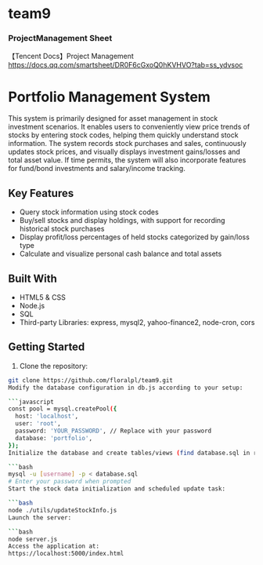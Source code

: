 # team9
### ProjectManagement Sheet
【Tencent Docs】Project Management
https://docs.qq.com/smartsheet/DR0F6cGxoQ0hKVHVO?tab=ss_ydvsoc
# Portfolio Management System

This system is primarily designed for asset management in stock investment scenarios. It enables users to conveniently view price trends of stocks by entering stock codes, helping them quickly understand stock information. The system records stock purchases and sales, continuously updates stock prices, and visually displays investment gains/losses and total asset value. If time permits, the system will also incorporate features for fund/bond investments and salary/income tracking.

## Key Features
- Query stock information using stock codes
- Buy/sell stocks and display holdings, with support for recording historical stock purchases
- Display profit/loss percentages of held stocks categorized by gain/loss type
- Calculate and visualize personal cash balance and total assets

## Built With
- HTML5 & CSS
- Node.js
- SQL
- Third-party Libraries: express, mysql2, yahoo-finance2, node-cron, cors

## Getting Started

1. Clone the repository:
```bash
git clone https://github.com/floralpl/team9.git
Modify the database configuration in db.js according to your setup:

```javascript
const pool = mysql.createPool({
  host: 'localhost',
  user: 'root',
  password: 'YOUR_PASSWORD', // Replace with your password
  database: 'portfolio',
});
Initialize the database and create tables/views (find database.sql in root directory):

```bash
mysql -u [username] -p < database.sql
# Enter your password when prompted
Start the stock data initialization and scheduled update task:

```bash
node ./utils/updateStockInfo.js
Launch the server:

```bash
node server.js
Access the application at:
https://localhost:5000/index.html
